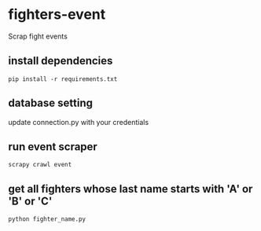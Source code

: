 # fighters-event
Scrap fight events

## install dependencies
```pip install -r requirements.txt```

## database setting
update connection.py with your credentials

## run event scraper
```scrapy crawl event```

## get all fighters whose last name starts with 'A' or 'B' or 'C'
```python fighter_name.py```
